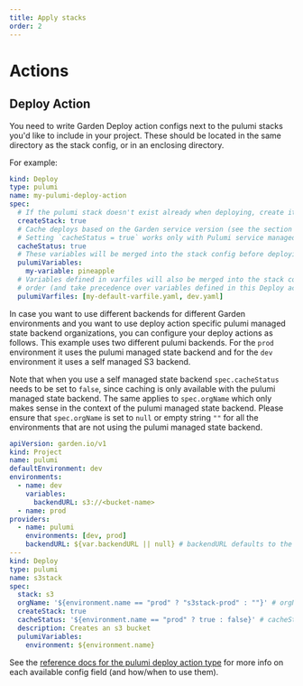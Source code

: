 ```yaml
---
title: Apply stacks
order: 2
---
```


# Actions

## Deploy Action

You need to write Garden Deploy action configs next to the pulumi stacks you'd like to include in your project. These should be located in the same directory as the stack config, or in an enclosing directory.

For example:
```yaml
kind: Deploy
type: pulumi
name: my-pulumi-deploy-action
spec:
  # If the pulumi stack doesn't exist already when deploying, create it
  createStack: true
  # Cache deploys based on the Garden service version (see the section below)
  # Setting `cacheStatus = true` works only with Pulumi service managed state backends.
  cacheStatus: true
  # These variables will be merged into the stack config before deploying or previewing
  pulumiVariables:
    my-variable: pineapple
  # Variables defined in varfiles will also be merged into the stack config in declaration
  # order (and take precedence over variables defined in this Deploy action's pulumiVariables).
  pulumiVarfiles: [my-default-varfile.yaml, dev.yaml]
```

In case you want to use different backends for different Garden environments and you want to use deploy action specific pulumi managed state backend organizations, you can configure your deploy actions as follows. This example uses two different pulumi backends. For the `prod` environment it uses the pulumi managed state backend and for the `dev` environment it uses a self managed S3 backend.

Note that when you use a self managed state backend `spec.cacheStatus` needs to be set to `false`, since caching is only available with the pulumi managed state backend. The same applies to `spec.orgName` which only makes sense in the context of the pulumi managed state backend. Please ensure that `spec.orgName` is set to `null` or empty string `""` for all the environments that are not using the pulumi managed state backend.

```yaml
apiVersion: garden.io/v1
kind: Project
name: pulumi
defaultEnvironment: dev
environments:
  - name: dev
    variables:
      backendURL: s3://<bucket-name>
  - name: prod
providers:
  - name: pulumi
    environments: [dev, prod]
    backendURL: ${var.backendURL || null} # backendURL defaults to the pulumi managed state backend if null or empty string ""
---
kind: Deploy
type: pulumi
name: s3stack
spec:
  stack: s3
  orgName: '${environment.name == "prod" ? "s3stack-prod" : ""}' # orgName has to be null or an empty string "" for self-managed state backends
  createStack: true
  cacheStatus: '${environment.name == "prod" ? true : false}' # cacheStatus has to be set to false for self-managed state backends
  description: Creates an s3 bucket
  pulumiVariables:
    environment: ${environment.name}
```

See the [reference docs for the pulumi deploy action type](../../reference/action-types/Deploy/pulumi.md) for more info on each available config field (and how/when to use them).
